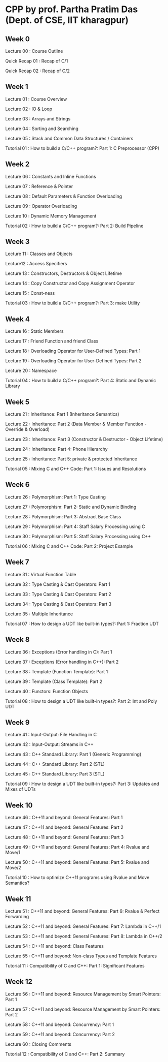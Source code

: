 # CPP by prof. Partha Pratim Das (Dept. of CSE, IIT kharagpur)


## Week 0
Lecture 00 : Course Outline

Quick Recap 01 : Recap of C/1

Quick Recap 02 : Recap of C/2

## Week 1
Lecture 01 : Course Overview

Lecture 02 : IO & Loop

Lecture 03 : Arrays and Strings

Lecture 04 : Sorting and Searching

Lecture 05 : Stack and Common Data Structures / Containers

Tutorial 01 : How to build a C/C++ program?: Part 1: C Preprocessor (CPP)

## Week 2
Lecture 06 : Constants and Inline Functions

Lecture 07 : Reference & Pointer

Lecture 08 : Default Parameters & Function Overloading

Lecture 09 : Operator Overloading

Lecture 10 : Dynamic Memory Management

Tutorial 02 : How to build a C/C++ program?: Part 2: Build Pipeline

## Week 3
Lecture 11 : Classes and Objects

Lecture12 : Access Specifiers

Lecture 13 : Constructors, Destructors & Object Lifetime

Lecture 14 : Copy Constructor and Copy Assignment Operator

Lecture 15 : Const-ness

Tutorial 03 : How to build a C/C++ program?: Part 3: make Utility

## Week 4
Lecture 16 : Static Members

Lecture 17 : Friend Function and friend Class

Lecture 18 : Overloading Operator for User-Defined Types: Part 1

Lecture 19 : Overloading Operator for User-Defined Types: Part 2

Lecture 20 : Namespace

Tutorial 04 : How to build a C/C++ program?: Part 4: Static and Dynamic Library

## Week 5
Lecture 21 : Inheritance: Part 1 (Inheritance Semantics)

Lecture 22 : Inheritance: Part 2 (Data Member & Member Function - Override & Overload)

Lecture 23 : Inheritance: Part 3 (Constructor & Destructor - Object Lifetime)

Lecture 24 : Inheritance: Part 4: Phone Hierarchy

Lecture 25 : Inheritance: Part 5: private & protected Inheritance

Tutorial 05 : Mixing C and C++ Code: Part 1: Issues and Resolutions

## Week 6
Lecture 26 : Polymorphism: Part 1: Type Casting

Lecture 27 : Polymorphism: Part 2: Static and Dynamic Binding

Lecture 28 : Polymorphism: Part 3: Abstract Base Class

Lecture 29 : Polymorphism: Part 4: Staff Salary Processing using C

Lecture 30 : Polymorphism: Part 5: Staff Salary Processing using C++

Tutorial 06 : Mixing C and C++ Code: Part 2: Project Example

## Week 7
Lecture 31 : Virtual Function Table

Lecture 32 : Type Casting & Cast Operators: Part 1

Lecture 33 : Type Casting & Cast Operators: Part 2

Lecture 34 : Type Casting & Cast Operators: Part 3

Lecture 35 : Multiple Inheritance

Tutorial 07 : How to design a UDT like built-in types?: Part 1: Fraction UDT

## Week 8
Lecture 36 : Exceptions (Error handling in C): Part 1

Lecture 37 : Exceptions (Error handling in C++): Part 2

Lecture 38 : Template (Function Template): Part 1

Lecture 39 : Template (Class Template): Part 2

Lecture 40 : Functors: Function Objects

Tutorial 08 : How to design a UDT like built-in types?: Part 2: Int and Poly UDT

## Week 9
Lecture 41 : Input-Output: File Handling in C

Lecture 42 : Input-Output: Streams in C++

Lecture 43 : C++ Standard Library: Part 1 (Generic Programming)

Lecture 44 : C++ Standard Library: Part 2 (STL)

Lecture 45 : C++ Standard Library: Part 3 (STL)

Tutorial 09 : How to design a UDT like built-in types?: Part 3: Updates and Mixes of UDTs

## Week 10
Lecture 46 : C++11 and beyond: General Features: Part 1

Lecture 47 : C++11 and beyond: General Features: Part 2

Lecture 48 : C++11 and beyond: General Features: Part 3

Lecture 49 : C++11 and beyond: General Features: Part 4: Rvalue and Move/1

Lecture 50 : C++11 and beyond: General Features: Part 5: Rvalue and Move/2

Tutorial 10 : How to optimize C++11 programs using Rvalue and Move Semantics?

## Week 11
Lecture 51 : C++11 and beyond: General Features: Part 6: Rvalue & Perfect Forwarding

Lecture 52 : C++11 and beyond: General Features: Part 7: Lambda in C++/1

Lecture 53 : C++11 and beyond: General Features: Part 8: Lambda in C++/2

Lecture 54 : C++11 and beyond: Class Features

Lecture 55 : C++11 and beyond: Non-class Types and Template Features

Tutorial 11 : Compatibility of C and C++: Part 1: Significant Features

## Week 12
Lecture 56 : C++11 and beyond: Resource Management by Smart Pointers: Part 1

Lecture 57 : C++11 and beyond: Resource Management by Smart Pointers: Part 2

Lecture 58 : C++11 and beyond: Concurrency: Part 1

Lecture 59 : C++11 and beyond: Concurrency: Part 2

Lecture 60 : Closing Comments

Tutorial 12 : Compatibility of C and C++: Part 2: Summary
